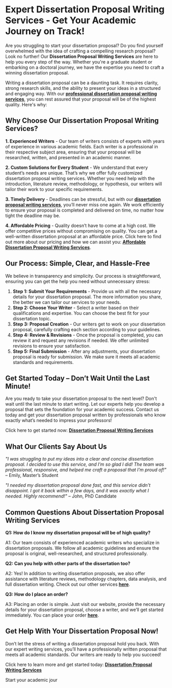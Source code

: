 # Expert Dissertation Proposal Writing Services - Get Your Academic Journey on Track!

Are you struggling to start your dissertation proposal? Do you find yourself overwhelmed with the idea of crafting a compelling research proposal? Look no further! Our **Dissertation Proposal Writing Services** are here to help you every step of the way. Whether you're a graduate student or embarking on a doctoral journey, we have the expertise you need to craft a winning dissertation proposal.

Writing a dissertation proposal can be a daunting task. It requires clarity, strong research skills, and the ability to present your ideas in a structured and engaging way. With our [**professional dissertation proposal writing services**](https://tinyurl.com/topessay?keyword=dissertation+proposal+writing+services), you can rest assured that your proposal will be of the highest quality. Here's why:

## Why Choose Our Dissertation Proposal Writing Services?

**1. Experienced Writers** - Our team of writers consists of experts with years of experience in various academic fields. Each writer is a professional in their respective subject area, ensuring that your proposal will be researched, written, and presented in an academic manner.

**2. Custom Solutions for Every Student** - We understand that every student’s needs are unique. That’s why we offer fully customized dissertation proposal writing services. Whether you need help with the introduction, literature review, methodology, or hypothesis, our writers will tailor their work to your specific requirements.

**3. Timely Delivery** - Deadlines can be stressful, but with our [**dissertation proposal writing services**](https://tinyurl.com/topessay?keyword=dissertation+proposal+writing+services), you’ll never miss one again. We work efficiently to ensure your proposal is completed and delivered on time, no matter how tight the deadline may be.

**4. Affordable Pricing** - Quality doesn’t have to come at a high cost. We offer competitive prices without compromising on quality. You can get a well-written dissertation proposal at an affordable price. Click here to find out more about our pricing and how we can assist you: [**Affordable Dissertation Proposal Writing Services**](https://tinyurl.com/topessay?keyword=dissertation+proposal+writing+services).

## Our Process: Simple, Clear, and Hassle-Free

We believe in transparency and simplicity. Our process is straightforward, ensuring you can get the help you need without unnecessary stress:

1. **Step 1: Submit Your Requirements** - Provide us with all the necessary details for your dissertation proposal. The more information you share, the better we can tailor our services to your needs.
2. **Step 2: Choose Your Writer** - Select a writer based on their qualifications and expertise. You can choose the best fit for your dissertation topic.
3. **Step 3: Proposal Creation** - Our writers get to work on your dissertation proposal, carefully crafting each section according to your guidelines.
4. **Step 4: Review & Revisions** - Once the proposal is completed, you can review it and request any revisions if needed. We offer unlimited revisions to ensure your satisfaction.
5. **Step 5: Final Submission** - After any adjustments, your dissertation proposal is ready for submission. We make sure it meets all academic standards and requirements.

## Get Started Today – Don’t Wait Until the Last Minute!

Are you ready to take your dissertation proposal to the next level? Don't wait until the last minute to start writing. Let our experts help you develop a proposal that sets the foundation for your academic success. Contact us today and get your dissertation proposal written by professionals who know exactly what’s needed to impress your professors!

Click here to get started now: [**Dissertation Proposal Writing Services**](https://tinyurl.com/topessay?keyword=dissertation+proposal+writing+services)

## What Our Clients Say About Us

_"I was struggling to put my ideas into a clear and concise dissertation proposal. I decided to use this service, and I’m so glad I did! The team was professional, responsive, and helped me craft a proposal that I’m proud of!"_ – Emily, Master’s Student

_"I needed my dissertation proposal done fast, and this service didn’t disappoint. I got it back within a few days, and it was exactly what I needed. Highly recommend!"_ – John, PhD Candidate

## Common Questions About Dissertation Proposal Writing Services

**Q1: How do I know my dissertation proposal will be of high quality?**

A1: Our team consists of experienced academic writers who specialize in dissertation proposals. We follow all academic guidelines and ensure the proposal is original, well-researched, and structured professionally.

**Q2: Can you help with other parts of the dissertation too?**

A2: Yes! In addition to writing dissertation proposals, we also offer assistance with literature reviews, methodology chapters, data analysis, and full dissertation writing. Check out our other services [**here**](https://tinyurl.com/topessay?keyword=dissertation+proposal+writing+services).

**Q3: How do I place an order?**

A3: Placing an order is simple. Just visit our website, provide the necessary details for your dissertation proposal, choose a writer, and we’ll get started immediately. You can place your order [**here**](https://tinyurl.com/topessay?keyword=dissertation+proposal+writing+services).

## Get Help With Your Dissertation Proposal Now!

Don’t let the stress of writing a dissertation proposal hold you back. With our expert writing services, you’ll have a professionally written proposal that meets all academic standards. Our writers are ready to help you succeed!

Click here to learn more and get started today: [**Dissertation Proposal Writing Services**](https://tinyurl.com/topessay?keyword=dissertation+proposal+writing+services)

Start your academic jour
